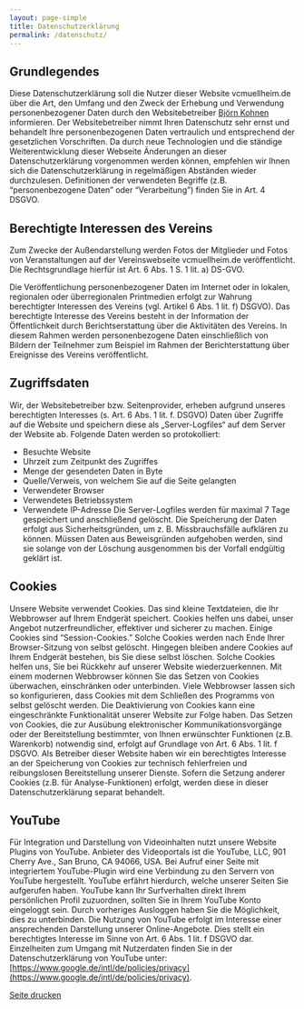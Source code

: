 ```yaml
---
layout: page-simple
title: Datenschutzerklärung
permalink: /datenschutz/
---
```


## **Grundlegendes**
Diese Datenschutzerklärung soll die Nutzer dieser Website vcmuellheim.de über die Art, den Umfang und den Zweck der Erhebung und Verwendung personenbezogener Daten durch den Websitebetreiber [Björn Kohnen](mailto:bjoern@vcmuellheim.de) informieren. Der Websitebetreiber nimmt Ihren Datenschutz sehr ernst und behandelt Ihre personenbezogenen Daten vertraulich und entsprechend der gesetzlichen
Vorschriften. Da durch neue Technologien und die ständige Weiterentwicklung dieser Webseite Änderungen an dieser Datenschutzerklärung vorgenommen werden können, empfehlen wir Ihnen sich die Datenschutzerklärung in regelmäßigen Abständen wieder durchzulesen. Definitionen der verwendeten Begriffe (z.B. “personenbezogene Daten” oder “Verarbeitung”) finden Sie in Art. 4 DSGVO.

## **Berechtigte Interessen des Vereins**
Zum Zwecke der Außendarstellung werden Fotos der Mitglieder und Fotos von Veranstaltungen auf der
Vereinswebseite vcmuellheim.de veröffentlicht. Die Rechtsgrundlage hierfür ist Art. 6 Abs. 1
S. 1 lit. a) DS-GVO.

Die Veröffentlichung personenbezogener Daten im Internet oder in lokalen, regionalen oder
überregionalen Printmedien erfolgt zur Wahrung berechtigter Interessen des Vereins (vgl. Artikel 6 Abs. 1
lit. f) DSGVO). Das berechtigte Interesse des Vereins besteht in der Information der Öffentlichkeit durch
Berichtserstattung über die Aktivitäten des Vereins. In diesem Rahmen werden personenbezogene Daten
einschließlich von Bildern der Teilnehmer zum Beispiel im Rahmen der Berichterstattung über Ereignisse
des Vereins veröffentlicht.


## **Zugriffsdaten**
Wir, der Websitebetreiber bzw. Seitenprovider, erheben aufgrund unseres berechtigten Interesses (s. Art. 6 Abs. 1 lit. f. DSGVO) Daten über Zugriffe auf die Website und speichern diese als „Server-Logfiles“ auf dem Server der Website ab. Folgende Daten werden so protokolliert:
* Besuchte Website
* Uhrzeit zum Zeitpunkt des Zugriffes
* Menge der gesendeten Daten in Byte
* Quelle/Verweis, von welchem Sie auf die Seite gelangten
* Verwendeter Browser
* Verwendetes Betriebssystem
* Verwendete IP-Adresse
Die Server-Logfiles werden für maximal 7 Tage gespeichert und anschließend gelöscht. Die Speicherung der Daten erfolgt aus Sicherheitsgründen, um z. B. Missbrauchsfälle aufklären zu können. Müssen Daten aus Beweisgründen aufgehoben werden, sind sie solange von der Löschung ausgenommen bis der Vorfall endgültig geklärt ist.


## **Cookies**
Unsere Website verwendet Cookies. Das sind kleine Textdateien, die Ihr Webbrowser auf Ihrem Endgerät speichert. Cookies helfen uns dabei, unser Angebot nutzerfreundlicher, effektiver und sicherer zu machen. Einige Cookies sind “Session-Cookies.” Solche Cookies werden nach Ende Ihrer Browser-Sitzung von selbst gelöscht. Hingegen bleiben andere Cookies auf Ihrem Endgerät bestehen, bis Sie diese selbst löschen. Solche Cookies helfen uns, Sie bei Rückkehr auf unserer Website wiederzuerkennen. Mit einem modernen Webbrowser können Sie das Setzen von Cookies überwachen, einschränken oder unterbinden. Viele Webbrowser lassen sich so konfigurieren, dass Cookies mit dem Schließen des Programms von selbst gelöscht werden. Die Deaktivierung von Cookies kann eine eingeschränkte Funktionalität unserer Website zur Folge haben. Das Setzen von Cookies, die zur Ausübung elektronischer Kommunikationsvorgänge oder der Bereitstellung bestimmter, von Ihnen erwünschter Funktionen (z.B. Warenkorb) notwendig sind, erfolgt auf Grundlage von Art. 6 Abs. 1 lit. f DSGVO. Als
Betreiber dieser Website haben wir ein berechtigtes Interesse an der Speicherung von Cookies zur technisch fehlerfreien und reibungslosen Bereitstellung unserer Dienste. Sofern die Setzung anderer Cookies (z.B. für Analyse-Funktionen) erfolgt, werden diese in dieser Datenschutzerklärung separat behandelt.


## **YouTube**
Für Integration und Darstellung von Videoinhalten nutzt unsere Website Plugins von YouTube. Anbieter des Videoportals ist die YouTube, LLC, 901 Cherry Ave., San Bruno, CA 94066, USA. Bei Aufruf einer Seite mit integriertem YouTube-Plugin wird eine Verbindung zu den Servern von YouTube hergestellt. YouTube erfährt hierdurch, welche unserer Seiten Sie aufgerufen haben. YouTube kann Ihr Surfverhalten direkt Ihrem persönlichen Profil zuzuordnen, sollten Sie in Ihrem YouTube Konto eingeloggt sein. Durch vorheriges Ausloggen haben Sie die Möglichkeit, dies zu unterbinden. Die Nutzung von YouTube erfolgt im Interesse einer ansprechenden Darstellung unserer Online-Angebote. Dies stellt ein berechtigtes Interesse im Sinne von Art. 6 Abs. 1 lit. f DSGVO dar. Einzelheiten zum Umgang mit Nutzerdaten finden Sie in der Datenschutzerklärung von YouTube unter: [https://www.google.de/intl/de/policies/privacy](https://www.google.de/intl/de/policies/privacy).


<div class="print-page"><a href="#" class="print-btn" onclick="window.print();return false;"><i class="fa fa-print" aria-hidden="true"></i> Seite drucken</a></div>
